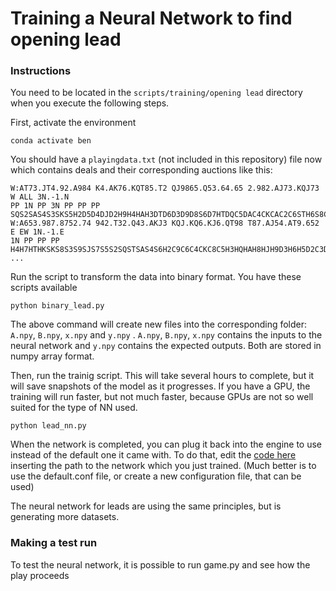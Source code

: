 # Training a Neural Network to find opening lead

### Instructions

You need to be located in the `scripts/training/opening lead` directory when you execute the following steps.

First, activate the environment

```
conda activate ben
```

You should have a `playingdata.txt` (not included in this repository) file now which contains deals and their corresponding auctions like this:

```
W:AT73.JT4.92.A984 K4.AK76.KQT85.T2 QJ9865.Q53.64.65 2.982.AJ73.KQJ73
W ALL 3N.-1.N
PP 1N PP 3N PP PP PP
SQS2SAS4S3SKS5H2D5D4DJD2H9H4HAH3DTD6D3D9D8S6D7HTDQC5DAC4CKCAC2C6STH6S8C3S7H7S9C7SJH8C8CTHQCJHJHKDKH5CQC9
W:A653.987.8752.74 942.T32.Q43.AKJ3 KQJ.KQ6.KJ6.QT98 T87.AJ54.AT9.652
E EW 1N.-1.E
1N PP PP PP
H4H7HTHKSKS8S3S9SJS7S5S2SQSTSAS4S6H2C9C6C4CKC8C5H3HQHAH8HJH9D3H6H5D2C3D6C2C7CACTCJCQD9D5DJDTD7DQD4DKDAD8
...
```
Run the script to transform the data into binary format.
You have these scripts available

```
python binary_lead.py 
```

The above command will create new files into the corresponding folder: `A.npy`, `B.npy`, `x.npy` and `y.npy` . `A.npy`, `B.npy`, `x.npy` contains the inputs to the neural network and `y.npy` contains the expected outputs. Both are stored in numpy array format.

Then, run the trainig script. This will take several hours to complete, but it will save snapshots of the model as it progresses. If you have a GPU, the training will run faster, but not much faster, because GPUs are not so well suited for the type of NN used.

```
python lead_nn.py 
```

When the network is completed, you can plug it back into the engine to use instead of the default one it came with. To do that, edit the [code here](https://github.com/lorserker/ben/blob/main/src/nn/models.py#L21) inserting the path to the network which you just trained. (Much better is to use the default.conf file, or create a new configuration file, that can be used)

The neural network for leads are using the same principles, but is generating more datasets.

### Making a test run

To test the neural network, it is possible to run game.py and see how the play proceeds
